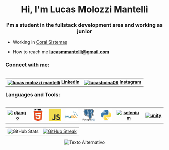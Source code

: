 <h1 align="center">Hi, I'm Lucas Molozzi Mantelli</h1>
<h3 align="center">I'm a student in the fullstack development area and working as junior</h3>

- Working in [Coral Sistemas](https://coralsistemas.com/)

- How to reach me **lucasmmantelli@gmail.com**

<h3 align="left">Connect with me:</h3>
<table align="left">
  <tr >
    <th>
      <a href="https://linkedin.com/in/lucas-molozzi-mantelli-ab00b5271" target="blank"><img align="center" src="https://raw.githubusercontent.com/rahuldkjain/github-profile-readme-generator/master/src/images/icons/Social/linked-in-alt.svg" alt="lucas molozzi mantelli" height="30" width="40" /></a>
      <a href="https://www.jfmartinz.dev/" />  LinkedIn  
    </th> 
    <th>
  <a href="https://instagram.com/lucasboina09" target="blank"><img align="center" src="https://raw.githubusercontent.com/rahuldkjain/github-profile-readme-generator/master/src/images/icons/Social/instagram.svg" alt="lucasboina09" height="30" width="40" /></a>
  <a href="https://www.linkedin.com/in/jfmartinz/" />   Instagram
    </th> 

  </tr>
  
</table>
<br>
<br>
<h3 align="left">Languages and Tools:</h3>
<table align="left">
  <tr >
    <th>
       <a href="https://www.djangoproject.com/" target="_blank" rel="noreferrer"> <img src="https://cdn.worldvectorlogo.com/logos/django.svg" alt="django" width="40" height="40"/> </a> 
    </th>
     <th>
      <a href="https://www.w3.org/html/" target="_blank" rel="noreferrer"> <img src="https://raw.githubusercontent.com/devicons/devicon/master/icons/html5/html5-original-wordmark.svg" alt="html5" width="40" height="40"/> </a>
    </th>
     <th>
        <a href="https://developer.mozilla.org/en-US/docs/Web/JavaScript" target="_blank" rel="noreferrer"> <img src="https://raw.githubusercontent.com/devicons/devicon/master/icons/javascript/javascript-original.svg" alt="javascript" width="40" height="40"/> </a> 
    </th>
     <th>
       <a href="https://www.mysql.com/" target="_blank" rel="noreferrer"> <img src="https://raw.githubusercontent.com/devicons/devicon/master/icons/mysql/mysql-original-wordmark.svg" alt="mysql" width="40" height="40"/> </a> 
    </th>
     <th>
       <a href="https://www.postgresql.org" target="_blank" rel="noreferrer"> <img src="https://raw.githubusercontent.com/devicons/devicon/master/icons/postgresql/postgresql-original-wordmark.svg" alt="postgresql" width="40" height="40"/> </a> 
    </th>
     <th>
      <a href="https://www.python.org" target="_blank" rel="noreferrer"> <img src="https://raw.githubusercontent.com/devicons/devicon/master/icons/python/python-original.svg" alt="python" width="40" height="40"/> </a> 
    </th>
       <th>
      <a href="https://www.selenium.dev" target="_blank" rel="noreferrer"> <img src="https://raw.githubusercontent.com/detain/svg-logos/780f25886640cef088af994181646db2f6b1a3f8/svg/selenium-logo.svg" alt="selenium" width="40" height="40"/> </a> 
    </th>
      <th>
     <a href="https://unity.com/" target="_blank" rel="noreferrer"> <img src="https://www.vectorlogo.zone/logos/unity3d/unity3d-icon.svg" alt="unity" width="40" height="40"/> </a> 
    </th>
  </tr>
</table>
<table>
<tr>
  <td>
    <img src="https://github-readme-stats.vercel.app/api?username=lucasboina&show_icons=true&theme=tokyonight&hide_border=true&include_all_commits=false&count_private=false" alt="GitHub Stats" title="Github Stats"/>  

  </td>
  <td>
     <a href="https://git.io/streak-stats"><img src="https://github-readme-streak-stats.herokuapp.com?user=lucasboina&theme=tokyonight&locale=pt_BR" alt="GitHub Streak" /></a>
  </td>
</tr>
</table>
<div align="center">
  <img src="https://raw.githubusercontent.com/Sutil/Sutil/2b2fad3bf54522bb30c8c170591fc68ff51b69e6/github-contribution-grid-snake2.svg" alt="Texto Alternativo">
</div>

